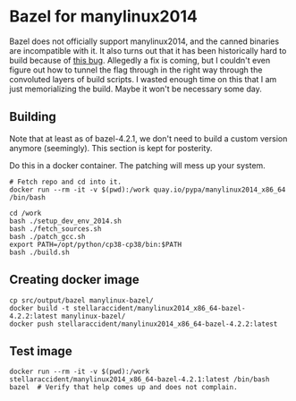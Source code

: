 # Bazel for manylinux2014

Bazel does not officially support manylinux2014, and the canned binaries are
incompatible with it. It also turns out that it has been historically hard
to build because of [this bug](https://github.com/bazelbuild/bazel/issues/10327).
Allegedly a fix is coming, but I couldn't even figure out how to tunnel the
flag through in the right way through the convoluted layers of build scripts.
I wasted enough time on this that I am just memorializing the build. Maybe it
won't be necessary some day.

## Building

Note that at least as of bazel-4.2.1, we don't need to build a custom version
anymore (seemingly). This section is kept for posterity.

Do this in a docker container. The patching will mess up your system.

```shell
# Fetch repo and cd into it.
docker run --rm -it -v $(pwd):/work quay.io/pypa/manylinux2014_x86_64 /bin/bash
```

```shell
cd /work
bash ./setup_dev_env_2014.sh
bash ./fetch_sources.sh
bash ./patch_gcc.sh
export PATH=/opt/python/cp38-cp38/bin:$PATH
bash ./build.sh
```

## Creating docker image

```shell
cp src/output/bazel manylinux-bazel/
docker build -t stellaraccident/manylinux2014_x86_64-bazel-4.2.2:latest manylinux-bazel/
docker push stellaraccident/manylinux2014_x86_64-bazel-4.2.2:latest
```

## Test image

```shell
docker run --rm -it -v $(pwd):/work stellaraccident/manylinux2014_x86_64-bazel-4.2.1:latest /bin/bash
bazel  # Verify that help comes up and does not complain.
```
